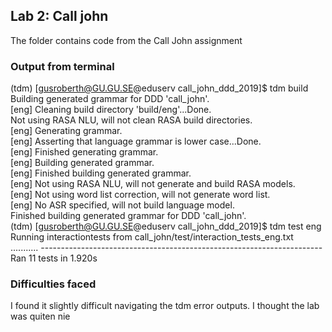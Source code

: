 ## Lab 2: Call john

The folder contains code from the Call John assignment

### Output from terminal

(tdm) [gusroberth@GU.GU.SE@eduserv call_john_ddd_2019]$ tdm build<br/>
Building generated grammar for DDD 'call_john'.<br/>
[eng] Cleaning build directory 'build/eng'...Done.<br/>
Not using RASA NLU, will not clean RASA build directories.<br/>
[eng] Generating grammar.<br/>
[eng] Asserting that language grammar is lower case...Done.<br/>
[eng] Finished generating grammar.<br/>
[eng] Building generated grammar.<br/>
[eng] Finished building generated grammar.<br/>
[eng] Not using RASA NLU, will not generate and build RASA models.<br/>
[eng] Not using word list correction, will not generate word list.<br/>
[eng] No ASR specified, will not build language model.<br/>
Finished building generated grammar for DDD 'call_john'.<br/>
(tdm) [gusroberth@GU.GU.SE@eduserv call_john_ddd_2019]$ tdm test eng<br/>
Running interactiontests from call_john/test/interaction_tests_eng.txt<br/>
...........
----------------------------------------------------------------------<br/>
Ran 11 tests in 1.920s<br/>

### Difficulties faced

I found it slightly difficult navigating the tdm error outputs. I thought the lab was quiten nie
